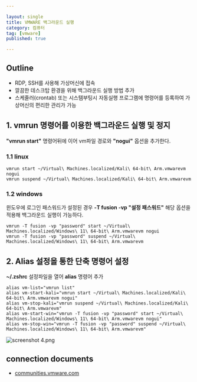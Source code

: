 ```yaml
---

layout: single
title: VMWARE 백그라운드 실행
category: 컴퓨터
tag: [vmware]
published: true

---
```

## Outline
- RDP, SSH를 사용해 가상머신에 접속
- 깔끔한 데스크탑 환경을 위해 백그라운드 실행 방법 추가
- 스케줄러(crontab) 또는 시스템부팅시 자동실행 프로그램에 명령어를 등록하여 가상머신의 편리한 관리가 가능

## 1. vmrun 명령어를 이용한 백그라운드 실행 및 정지
**\"vmrun start\"** 명령어뒤에 이어 vm파일 경로와 **\"nogui\"** 옵션을 추가한다.

### 1.1 linux
```console
vmrun start ~/Virtual\ Machines.localized/Kali\ 64-bit\ Arm.vmwarevm nogui
vmrun suspend ~/Virtual\ Machines.localized/Kali\ 64-bit\ Arm.vmwarevm
```
### 1.2 windows
윈도우에 로그인 패스워드가 설정된 경우 **-T fusion -vp "설정 패스워드"** 해당 옵션을 적용해 백그라운드 실행이 가능하다.
```console
vmrun -T fusion -vp "password" start ~/Virtual\ Machines.localized/Windows\ 11\ 64-bit\ Arm.vmwarevm nogui
vmrun -T fusion -vp "password" suspend ~/Virtual\ Machines.localized/Windows\ 11\ 64-bit\ Arm.vmwarevm
```

## 2. Alias 설정을 통한 단축 명령어 설정
**~/.zshrc** 설정파일을 열어 **alias** 명령어 추가
```console
alias vm-list="vmrun list"
alias vm-start-kali="vmrun start ~/Virtual\ Machines.localized/Kali\ 64-bit\ Arm.vmwarevm nogui"
alias vm-stop-kali="vmrun suspend ~/Virtual\ Machines.localized/Kali\ 64-bit\ Arm.vmwarevm"
alias vm-start-win="vmrun -T fusion -vp "password" start ~/Virtual\ Machines.localized/Windows\ 11\ 64-bit\ Arm.vmwarevm nogui"
alias vm-stop-win="vmrun -T fusion -vp "password" suspend ~/Virtual\ Machines.localized/Windows\ 11\ 64-bit\ Arm.vmwarevm"
```
![screenshot 4.png]({{site.url}}/_images/2023-05-20-c08/screenshot%204.png)
## connection documents
- [communities.vmware.com](https://communities.vmware.com/t5/VMware-Fusion-Discussions/Start-VM-wich-has-encryption-password-via-terminal-on-Mac-OS/td-p/2708699)